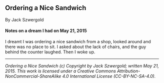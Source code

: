 ## Ordering a Nice Sandwich

By Jack Szwergold

#### Notes on a dream I had on May 21, 2015

I dreamt I was ordering a nice sandwich from a shop, looked around and there was no place to sit. I asked about the lack of chairs, and the guy behind the counter laughed. Then I woke up.

***

*Ordering a Nice Sandwich (c) Copyright by Jack Szwergold; written May 21, 2015. This work is licensed under a Creative Commons Attribution-NonCommercial-ShareAlike 4.0 International License (CC-BY-NC-SA-4.0).*